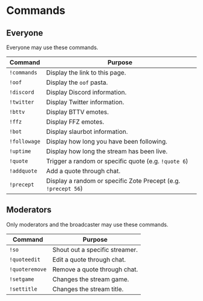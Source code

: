 # Commands

## Everyone
Everyone may use these commands.

|Command|Purpose
|-|-|
| `!commands`  | Display the link to this page.
| `!oof`       | Display the `oof` pasta.
| `!discord`   | Display Discord information.
| `!twitter`   | Display Twitter information.
| `!bttv`      | Display BTTV emotes.
| `!ffz`       | Display FFZ emotes.
| `!bot`       | Display slaurbot information.
| `!followage` | Display how long you have been following.
| `!uptime`    | Display how long the stream has been live.
| `!quote`     | Trigger a random or specific quote (e.g. `!quote 6`)
| `!addquote`  | Add a quote through chat.
| `!precept`   | Display a random or specific Zote Precept (e.g. `!precept 56`)

## Moderators
Only moderators and the broadcaster may use these commands.

|Command|Purpose
|-|-|
| `!so`          | Shout out a specific streamer.
| `!quoteedit`   | Edit a quote through chat.
| `!quoteremove` | Remove a quote through chat.
| `!setgame`     | Changes the stream game.
| `!settitle`    | Changes the stream title.
